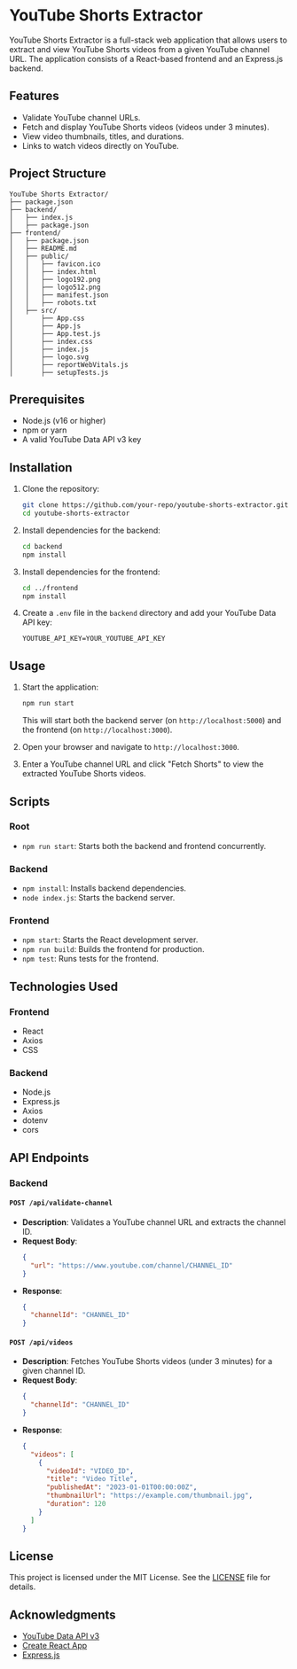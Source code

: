 # YouTube Shorts Extractor

YouTube Shorts Extractor is a full-stack web application that allows users to extract and view YouTube Shorts videos from a given YouTube channel URL. The application consists of a React-based frontend and an Express.js backend.

## Features

- Validate YouTube channel URLs.
- Fetch and display YouTube Shorts videos (videos under 3 minutes).
- View video thumbnails, titles, and durations.
- Links to watch videos directly on YouTube.

## Project Structure

```
YouTube Shorts Extractor/
├── package.json
├── backend/
│   ├── index.js
│   ├── package.json
├── frontend/
│   ├── package.json
│   ├── README.md
│   ├── public/
│   │   ├── favicon.ico
│   │   ├── index.html
│   │   ├── logo192.png
│   │   ├── logo512.png
│   │   ├── manifest.json
│   │   ├── robots.txt
│   ├── src/
│       ├── App.css
│       ├── App.js
│       ├── App.test.js
│       ├── index.css
│       ├── index.js
│       ├── logo.svg
│       ├── reportWebVitals.js
│       ├── setupTests.js
```

## Prerequisites

- Node.js (v16 or higher)
- npm or yarn
- A valid YouTube Data API v3 key

## Installation

1. Clone the repository:

   ```bash
   git clone https://github.com/your-repo/youtube-shorts-extractor.git
   cd youtube-shorts-extractor
   ```

2. Install dependencies for the backend:

   ```bash
   cd backend
   npm install
   ```

3. Install dependencies for the frontend:

   ```bash
   cd ../frontend
   npm install
   ```

4. Create a `.env` file in the `backend` directory and add your YouTube Data API key:

   ```
   YOUTUBE_API_KEY=YOUR_YOUTUBE_API_KEY
   ```

## Usage

1. Start the application:

   ```bash
   npm run start
   ```

   This will start both the backend server (on `http://localhost:5000`) and the frontend (on `http://localhost:3000`).

2. Open your browser and navigate to `http://localhost:3000`.

3. Enter a YouTube channel URL and click "Fetch Shorts" to view the extracted YouTube Shorts videos.

## Scripts

### Root

- `npm run start`: Starts both the backend and frontend concurrently.

### Backend

- `npm install`: Installs backend dependencies.
- `node index.js`: Starts the backend server.

### Frontend

- `npm start`: Starts the React development server.
- `npm run build`: Builds the frontend for production.
- `npm test`: Runs tests for the frontend.

## Technologies Used

### Frontend

- React
- Axios
- CSS

### Backend

- Node.js
- Express.js
- Axios
- dotenv
- cors

## API Endpoints

### Backend

#### `POST /api/validate-channel`

- **Description**: Validates a YouTube channel URL and extracts the channel ID.
- **Request Body**:
  ```json
  {
    "url": "https://www.youtube.com/channel/CHANNEL_ID"
  }
  ```
- **Response**:
  ```json
  {
    "channelId": "CHANNEL_ID"
  }
  ```

#### `POST /api/videos`

- **Description**: Fetches YouTube Shorts videos (under 3 minutes) for a given channel ID.
- **Request Body**:
  ```json
  {
    "channelId": "CHANNEL_ID"
  }
  ```
- **Response**:
  ```json
  {
    "videos": [
      {
        "videoId": "VIDEO_ID",
        "title": "Video Title",
        "publishedAt": "2023-01-01T00:00:00Z",
        "thumbnailUrl": "https://example.com/thumbnail.jpg",
        "duration": 120
      }
    ]
  }
  ```

## License

This project is licensed under the MIT License. See the [LICENSE](LICENSE) file for details.

## Acknowledgments

- [YouTube Data API v3](https://developers.google.com/youtube/v3)
- [Create React App](https://create-react-app.dev/)
- [Express.js](https://expressjs.com/)
